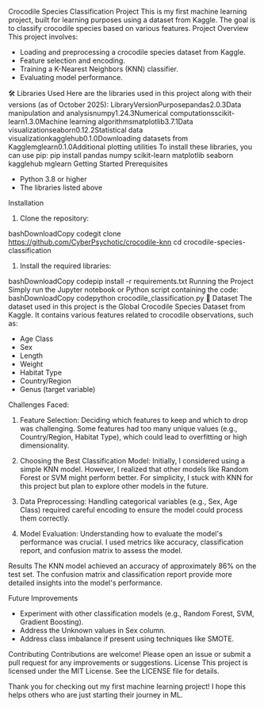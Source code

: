 Crocodile Species Classification Project
This is my first machine learning project, built for learning purposes using a dataset from Kaggle. The goal is to classify crocodile species based on various features.
Project Overview
This project involves:

* Loading and preprocessing a crocodile species dataset from Kaggle.
* Feature selection and encoding.
* Training a K-Nearest Neighbors (KNN) classifier.
* Evaluating model performance.

🛠️ Libraries Used
Here are the libraries used in this project along with their versions (as of October 2025):
LibraryVersionPurposepandas2.0.3Data manipulation and analysisnumpy1.24.3Numerical computationsscikit-learn1.3.0Machine learning algorithmsmatplotlib3.7.1Data visualizationseaborn0.12.2Statistical data visualizationkagglehub0.1.0Downloading datasets from Kagglemglearn0.1.0Additional plotting utilities
To install these libraries, you can use pip:
  pip install pandas numpy scikit-learn matplotlib seaborn kagglehub mglearn
Getting Started
Prerequisites

* Python 3.8 or higher
* The libraries listed above

Installation

1. Clone the repository:

bashDownloadCopy codegit clone https://github.com/CyberPsychotic/crocodile-knn
cd crocodile-species-classification

1. Install the required libraries:

bashDownloadCopy codepip install -r requirements.txt
Running the Project
Simply run the Jupyter notebook or Python script containing the code:
bashDownloadCopy codepython crocodile_classification.py
📂 Dataset
The dataset used in this project is the Global Crocodile Species Dataset from Kaggle. It contains various features related to crocodile observations, such as:

* Age Class
* Sex
* Length
* Weight
* Habitat Type
* Country/Region
* Genus (target variable)

Challenges Faced:

1. Feature Selection: Deciding which features to keep and which to drop was challenging. Some features had too many unique values (e.g., Country/Region, Habitat Type), which could lead to overfitting or high dimensionality.

2. Choosing the Best Classification Model: Initially, I considered using a simple KNN model. However, I realized that other models like Random Forest or SVM might perform better. For simplicity, I stuck with KNN for this project but plan to explore other models in the future.

3. Data Preprocessing: Handling categorical variables (e.g., Sex, Age Class) required careful encoding to ensure the model could process them correctly.

4. Model Evaluation: Understanding how to evaluate the model's performance was crucial. I used metrics like accuracy, classification report, and confusion matrix to assess the model.


Results
The KNN model achieved an accuracy of approximately 86% on the test set. The confusion matrix and classification report provide more detailed insights into the model's performance.

Future Improvements

* Experiment with other classification models (e.g., Random Forest, SVM, Gradient Boosting).
* Address the Unknown values in Sex column.
* Address class imbalance if present using techniques like SMOTE.

Contributing
Contributions are welcome! Please open an issue or submit a pull request for any improvements or suggestions.
License
This project is licensed under the MIT License. See the LICENSE file for details.

Thank you for checking out my first machine learning project! I hope this helps others who are just starting their journey in ML.
